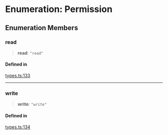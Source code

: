 # Enumeration: Permission

## Enumeration Members

### read

> **read**: `"read"`

#### Defined in

[types.ts:133](https://github.com/monerium/js-monorepo/blob/main/packages/sdk/src/types.ts#L133)

***

### write

> **write**: `"write"`

#### Defined in

[types.ts:134](https://github.com/monerium/js-monorepo/blob/main/packages/sdk/src/types.ts#L134)
